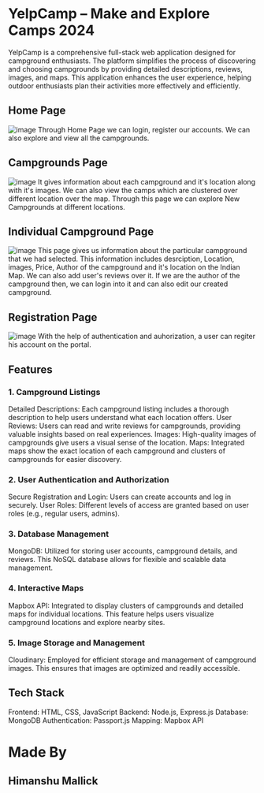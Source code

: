 # YelpCamp – Make and Explore Camps 2024

YelpCamp is a comprehensive full-stack web application designed for campground enthusiasts. The platform simplifies the process of discovering and choosing campgrounds by providing detailed descriptions, reviews, images, and maps. This application enhances the user experience, helping outdoor enthusiasts plan their activities more effectively and efficiently.

## Home Page
![image](https://github.com/himanshumallickgit/YelpCamp/assets/122736543/87e8c8d8-6a35-463f-bfaa-e456d57795b8)
Through Home Page we can login, register our accounts. We can also explore and view all the campgrounds.

## Campgrounds Page
![image](https://github.com/himanshumallickgit/YelpCamp/assets/122736543/b9204a75-564d-4564-a387-b93e5580e402)
It gives information about each campground and it's location along with it's images. We can also view the camps which are clustered over different location over the map.
Through this page we can explore New Campgrounds at different locations.

## Individual Campground Page
![image](https://github.com/himanshumallickgit/YelpCamp/assets/122736543/1c8367bc-004a-4d08-b45d-8f1cdd43de30)
This page gives us information about the particular campground that we had selected. This information includes desrciption, Location, images, Price, Author of the campground and it's location on the Indian Map.
We can also add user's reviews over it.
If we are the author of the campground then, we can login into it and can also edit our created campground.

## Registration Page
![image](https://github.com/himanshumallickgit/YelpCamp/assets/122736543/5ef9dc19-09f0-4b40-9c9a-6f794c4d210e)
With the help of authentication and auhorization, a user can regiter his account on the portal.

## Features
### 1. Campground Listings
Detailed Descriptions: Each campground listing includes a thorough description to help users understand what each location offers.
User Reviews: Users can read and write reviews for campgrounds, providing valuable insights based on real experiences.
Images: High-quality images of campgrounds give users a visual sense of the location.
Maps: Integrated maps show the exact location of each campground and clusters of campgrounds for easier discovery.
### 2. User Authentication and Authorization
Secure Registration and Login: Users can create accounts and log in securely.
User Roles: Different levels of access are granted based on user roles (e.g., regular users, admins).
### 3. Database Management
MongoDB: Utilized for storing user accounts, campground details, and reviews. This NoSQL database allows for flexible and scalable data management.
### 4. Interactive Maps
Mapbox API: Integrated to display clusters of campgrounds and detailed maps for individual locations. This feature helps users visualize campground locations and explore nearby sites.
### 5. Image Storage and Management
Cloudinary: Employed for efficient storage and management of campground images. This ensures that images are optimized and readily accessible.
## Tech Stack
Frontend: HTML, CSS, JavaScript
Backend: Node.js, Express.js
Database: MongoDB
Authentication: Passport.js
Mapping: Mapbox API

# Made By
## Himanshu Mallick
